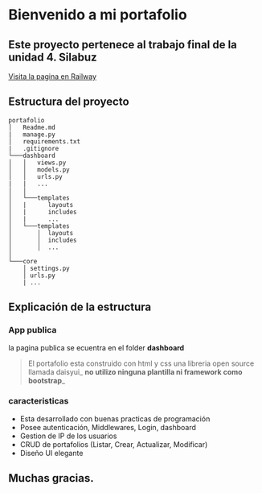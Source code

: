 # Bienvenido a mi portafolio
## Este proyecto pertenece al trabajo final de la unidad 4. Silabuz

[Visita la pagina en Railway](https://portafolio-production-df68.up.railway.app)

## Estructura del proyecto
```
portafolio
│   Readme.md
|   manage.py    
│   requirements.txt
|   .gitignore
└───dashboard
│   │   views.py
│   │   models.py
│   │   urls.py
|   |   ...
│   │
│   └───templates
│   |      layouts
│   |      includes
│   |      ...
│   └───templates
│       │  layouts
│       │  includes
│       │  ...
│   
└───core
    │ settings.py
    │ urls.py
    | ...
```

## Explicación de la estructura

### App publica
la pagina publica se ecuentra en el folder **dashboard**
> El portafolio esta construido con html y css una libreria open source llamada daisyui_ **no utilizo ninguna plantilla ni framework como bootstrap**_

### caracteristicas
* Esta desarrollado con buenas practicas de programación
* Posee autenticación, Middlewares, Login, dashboard
* Gestion de IP de los usuarios
* CRUD de portafolios (Listar, Crear, Actualizar, Modificar)
* Diseño UI elegante

## Muchas gracias.


